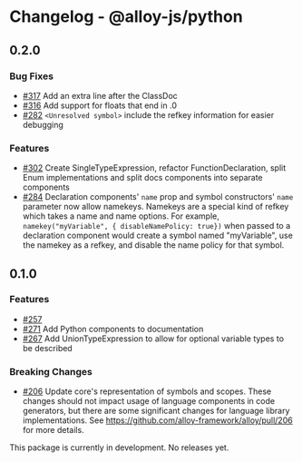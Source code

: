 # Changelog - @alloy-js/python

## 0.2.0

### Bug Fixes

- [#317](https://github.com/alloy-framework/alloy/pull/317) Add an extra line after the ClassDoc
- [#316](https://github.com/alloy-framework/alloy/pull/316) Add support for floats that end in .0
- [#282](https://github.com/alloy-framework/alloy/pull/282) `<Unresolved symbol>` include the refkey information for easier debugging

### Features

- [#302](https://github.com/alloy-framework/alloy/pull/302) Create SingleTypeExpression, refactor FunctionDeclaration, split Enum implementations and split docs components into separate components
- [#284](https://github.com/alloy-framework/alloy/pull/284) Declaration components' `name` prop and symbol constructors' `name` parameter now allow namekeys. Namekeys are a special kind of refkey which
  takes a name and name options. For example, `namekey("myVariable", { disableNamePolicy: true})` when passed to a declaration component would create a symbol named "myVariable", use the namekey as a refkey, and disable the name policy for that symbol.


## 0.1.0

### Features

- [#257](https://github.com/alloy-framework/alloy/pull/257) 
- [#271](https://github.com/alloy-framework/alloy/pull/271) Add Python components to documentation
- [#267](https://github.com/alloy-framework/alloy/pull/267) Add UnionTypeExpression to allow for optional variable types to be described

### Breaking Changes

- [#206](https://github.com/alloy-framework/alloy/pull/206) Update core's representation of symbols and scopes. These changes should not impact usage of language components in code generators, but there are some significant changes for language library implementations. See https://github.com/alloy-framework/alloy/pull/206 for more details.


This package is currently in development. No releases yet.